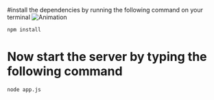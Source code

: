 
#install the dependencies by running the following command on your terminal
![Animation](https://user-images.githubusercontent.com/106212014/193106229-eda1319b-4ab4-49de-b284-de8db5ef1706.gif)

```
npm install
```

# Now start the server by typing the following command

```
node app.js 
```
